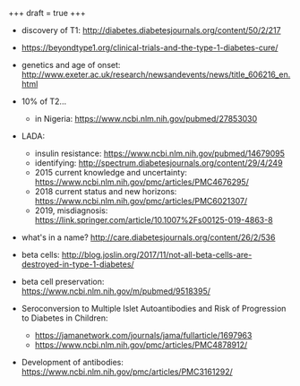 +++
draft = true
+++

* discovery of T1: http://diabetes.diabetesjournals.org/content/50/2/217
* https://beyondtype1.org/clinical-trials-and-the-type-1-diabetes-cure/
* genetics and age of onset: http://www.exeter.ac.uk/research/newsandevents/news/title_606216_en.html

* 10% of T2...
  * in Nigeria: https://www.ncbi.nlm.nih.gov/pubmed/27853030

* LADA:
  * insulin resistance: https://www.ncbi.nlm.nih.gov/pubmed/14679095
  * identifying: http://spectrum.diabetesjournals.org/content/29/4/249
  * 2015 current knowledge and uncertainty: https://www.ncbi.nlm.nih.gov/pmc/articles/PMC4676295/
  * 2018 current status and new horizons: https://www.ncbi.nlm.nih.gov/pmc/articles/PMC6021307/
  * 2019, misdiagnosis: https://link.springer.com/article/10.1007%2Fs00125-019-4863-8

* what's in a name? http://care.diabetesjournals.org/content/26/2/536

* beta cells: http://blog.joslin.org/2017/11/not-all-beta-cells-are-destroyed-in-type-1-diabetes/

* beta cell preservation: https://www.ncbi.nlm.nih.gov/m/pubmed/9518395/

* Seroconversion to Multiple Islet Autoantibodies and Risk of Progression to Diabetes in Children:
  * https://jamanetwork.com/journals/jama/fullarticle/1697963
  * https://www.ncbi.nlm.nih.gov/pmc/articles/PMC4878912/
* Development of antibodies: https://www.ncbi.nlm.nih.gov/pmc/articles/PMC3161292/

